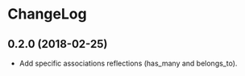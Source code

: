 # ChangeLog

## 0.2.0 (2018-02-25)

- Add specific associations reflections (has_many and belongs_to).
